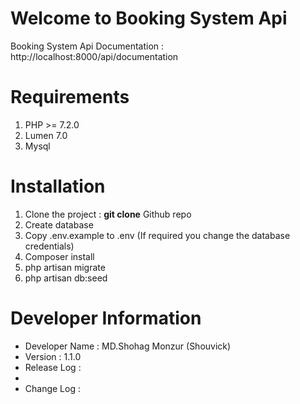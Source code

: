 # Welcome to Booking System Api

Booking System Api Documentation : http://localhost:8000/api/documentation

# Requirements

1.  PHP >= 7.2.0
2.  Lumen 7.0
3.  Mysql

# Installation

1.  Clone the project : **git clone** Github repo
2.  Create database
3.  Copy .env.example to .env (If required you change the database credentials)
4.  Composer install
5.  php artisan migrate
6.  php artisan db:seed

# Developer Information

-   Developer Name : MD.Shohag Monzur (Shouvick)
-   Version : 1.1.0
-   Release Log :
-
-   Change Log :
